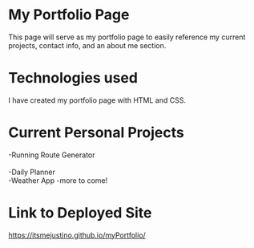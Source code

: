 # My Portfolio Page

This page will serve as my portfolio page to easily reference my current projects, contact info, and an about me section.

# Technologies used
I have created my portfolio page with HTML and CSS. 

# Current Personal Projects 
-Running Route Generator  
<br> -Daily Planner 
<br> -Weather App
-more to come!

# Link to Deployed Site

https://itsmejustino.github.io/myPortfolio/
